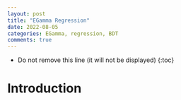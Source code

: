 ```yaml
---
layout: post
title: "EGamma Regression"
date: 2022-08-05
categories: EGamma, regression, BDT
comments: true
---
```


- Do not remove this line (it will not be displayed)
  {:toc}

# Introduction

#
